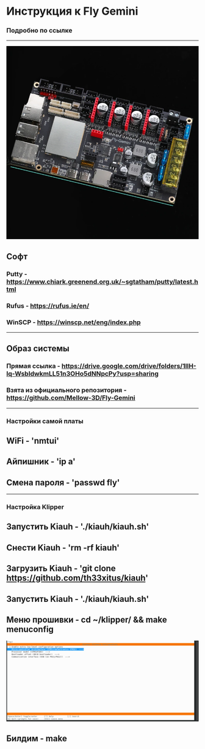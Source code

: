 # Инструкция к Fly Gemini
### Подробно по ссылке
---
![Fly Gemini](/Assets/gemini.webp)
## Софт
### Putty - https://www.chiark.greenend.org.uk/~sgtatham/putty/latest.html
### Rufus - https://rufus.ie/en/
### WinSCP - https://winscp.net/eng/index.php
---
## Образ системы
### Прямая ссылка - https://drive.google.com/drive/folders/1llH-lq-WsbIdwkmLL51n3OHo5dNNpcPy?usp=sharing
### Взята из официального репозитория - https://github.com/Mellow-3D/Fly-Gemini
---
### Настройки самой платы
## WiFi - 'nmtui'
## Айпишник - 'ip a'
## Смена пароля - 'passwd fly'
---
### Настройка Klipper
## Запустить Kiauh - './kiauh/kiauh.sh'
## Снести Kiauh - 'rm -rf kiauh'
## Загрузить Kiauh - 'git clone https://github.com/th33xitus/kiauh'
## Запустить Kiauh - './kiauh/kiauh.sh'
## Меню прошивки - cd ~/klipper/ && make menuconfig
![Config](/Assets/klipper.png)
## Билдим - make
